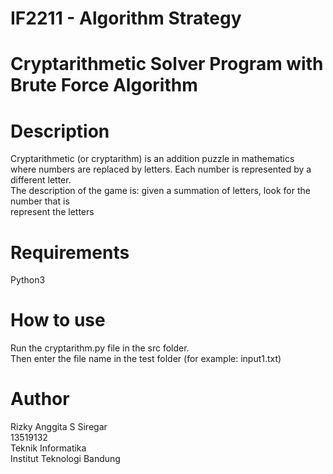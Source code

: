 # IF2211 - Algorithm Strategy
# Cryptarithmetic Solver Program with Brute Force Algorithm

# Description
Cryptarithmetic (or cryptarithm) is an addition puzzle in mathematics <br>
where numbers are replaced by letters. Each number is represented by a different letter.<br>
The description of the game is: given a summation of letters, look for the number that is <br>
represent the letters <br>

# Requirements
Python3

# How to use
Run the cryptarithm.py file in the src folder. <br>
Then enter the file name in the test folder (for example: input1.txt)

# Author
Rizky Anggita S Siregar <br>
13519132 <br>
Teknik Informatika <br>
Institut Teknologi Bandung<br>
